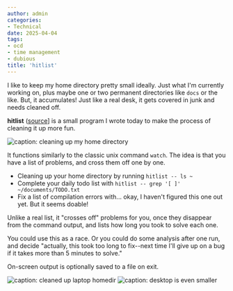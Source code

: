 ```yaml
---
author: admin
categories:
- Technical
date: 2025-04-04
tags:
- ocd
- time management
- dubious
title: 'hitlist'
---
```


I like to keep my home directory pretty small ideally. Just what I'm currently working on, plus maybe one or two permanent directories like `docs` or the like.
But, it accumulates! Just like a real desk, it gets covered in junk and needs cleaned off.

**hitlist** ([source](https://github.com/za3k/short-programs#hitlist)] is a small program I wrote today to make the process of cleaning it up more fun.

![caption: cleaning up my home directory](hitlist.png)

It functions similarly to the classic unix command `watch`. The idea is that you have a list of problems, and cross them off one by one.

- Cleaning up your home directory by running `hitlist -- ls ~`
- Complete your daily todo list with `hitlist -- grep '[ ]' ~/documents/TODO.txt`
- Fix a list of compilation errors with... okay, I haven't figured this one out yet. But it seems doable!

Unlike a real list, it "crosses off" problems for you, once they disappear from the command output, and lists how long you took to solve each one.

You could use this as a race. Or you could do some analysis after one run, and decide "actually, this took too long to fix--next time I'll give up on a bug if it takes more than 5 minutes to solve."

On-screen output is optionally saved to a file on exit.

![caption: cleaned up laptop homedir](hitlist-laptop-home.png)
![caption: desktop is even smaller](hitlist-desktop-home.png)
